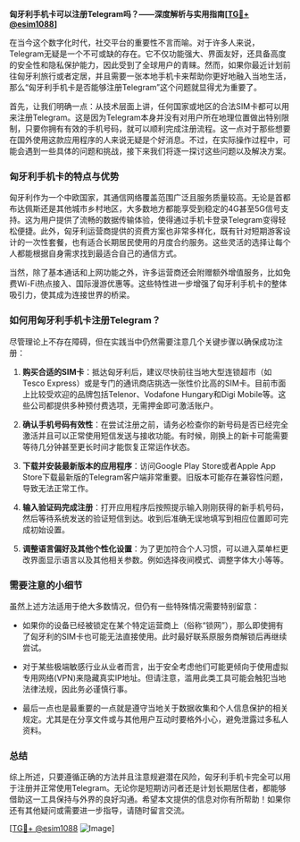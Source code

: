 **匈牙利手机卡可以注册Telegram吗？——深度解析与实用指南[[TG💪+ @esim1088](https://t.me/s/esim1088)]**

在当今这个数字化时代，社交平台的重要性不言而喻。对于许多人来说，Telegram无疑是一个不可或缺的存在。它不仅功能强大、界面友好，还具备高度的安全性和隐私保护能力，因此受到了全球用户的青睐。然而，如果你最近计划前往匈牙利旅行或者定居，并且需要一张本地手机卡来帮助你更好地融入当地生活，那么“匈牙利手机卡是否能够注册Telegram”这个问题就显得尤为重要了。

首先，让我们明确一点：从技术层面上讲，任何国家或地区的合法SIM卡都可以用来注册Telegram。这是因为Telegram本身并没有对用户所在地理位置做出特别限制，只要你拥有有效的手机号码，就可以顺利完成注册流程。这一点对于那些想要在国外使用这款应用程序的人来说无疑是个好消息。不过，在实际操作过程中，可能会遇到一些具体的问题和挑战，接下来我们将逐一探讨这些问题以及解决方案。

### 匈牙利手机卡的特点与优势

匈牙利作为一个中欧国家，其通信网络覆盖范围广泛且服务质量较高。无论是首都布达佩斯还是其他城市乡村地区，大多数地方都能享受到稳定的4G甚至5G信号支持。这为用户提供了流畅的数据传输体验，使得通过手机卡登录Telegram变得轻松便捷。此外，匈牙利运营商提供的资费方案也非常多样化，既有针对短期游客设计的一次性套餐，也有适合长期居民使用的月度合约服务。这些灵活的选择让每个人都能根据自身需求找到最适合自己的通信方式。

当然，除了基本通话和上网功能之外，许多运营商还会附赠额外增值服务，比如免费Wi-Fi热点接入、国际漫游优惠等。这些特性进一步增强了匈牙利手机卡的整体吸引力，使其成为连接世界的桥梁。

### 如何用匈牙利手机卡注册Telegram？

尽管理论上不存在障碍，但在实践当中仍然需要注意几个关键步骤以确保成功注册：

1. **购买合适的SIM卡**：抵达匈牙利后，建议尽快前往当地大型连锁超市（如Tesco Express）或是专门的通讯商店挑选一张性价比高的SIM卡。目前市面上比较受欢迎的品牌包括Telenor、Vodafone Hungary和Digi Mobile等。这些公司都提供多种预付费选项，无需押金即可激活账户。
   
2. **确认手机号码有效性**：在尝试注册之前，请务必检查你的新号码是否已经完全激活并且可以正常使用短信发送与接收功能。有时候，刚换上的新卡可能需要等待几分钟甚至更长时间才能恢复正常运作状态。

3. **下载并安装最新版本的应用程序**：访问Google Play Store或者Apple App Store下载最新版的Telegram客户端非常重要。旧版本可能存在兼容性问题，导致无法正常工作。

4. **输入验证码完成注册**：打开应用程序后按照提示输入刚刚获得的新手机号码，然后等待系统发送的验证短信到达。收到后准确无误地填写到相应位置即可完成初始设置。

5. **调整语言偏好及其他个性化设置**：为了更加符合个人习惯，可以进入菜单栏更改界面显示语言以及其他相关参数。例如选择夜间模式、调整字体大小等等。

### 需要注意的小细节

虽然上述方法适用于绝大多数情况，但仍有一些特殊情况需要特别留意：

- 如果你的设备已经被锁定在某个特定运营商上（俗称“锁网”），那么即使拥有了匈牙利的SIM卡也可能无法直接使用。此时最好联系原服务商解锁后再继续尝试。
  
- 对于某些极端敏感行业从业者而言，出于安全考虑他们可能更倾向于使用虚拟专用网络(VPN)来隐藏真实IP地址。但请注意，滥用此类工具可能会触犯当地法律法规，因此务必谨慎行事。

- 最后一点也是最重要的一点就是遵守当地关于数据收集和个人信息保护的相关规定。尤其是在分享文件或与其他用户互动时要格外小心，避免泄露过多私人资料。

### 总结

综上所述，只要遵循正确的方法并且注意规避潜在风险，匈牙利手机卡完全可以用于注册并正常使用Telegram。无论你是短期访问者还是计划长期居住者，都能够借助这一工具保持与外界的良好沟通。希望本文提供的信息对你有所帮助！如果你还有其他疑问或需要进一步指导，请随时留言交流。

[[TG💪+ @esim1088](https://t.me/s/esim1088) ![Image](https://i.postimg.cc/4NQfJmqS/Snipaste-2025-05-13-00-14-12.png)]